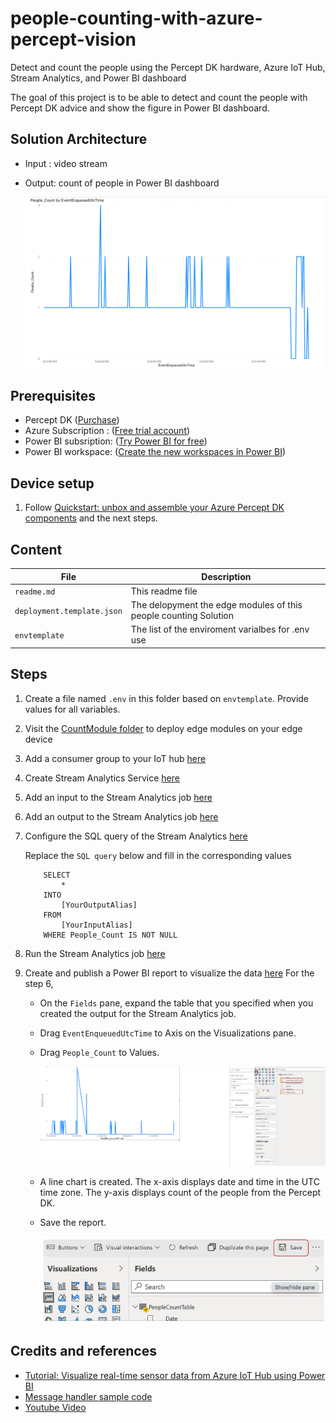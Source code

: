 # people-counting-with-azure-percept-vision
Detect and count the people using the Percept DK hardware, Azure IoT Hub, Stream Analytics, and Power BI dashboard

The goal of this project is to be able to detect and count the people with Percept DK advice and show the figure in Power BI dashboard.


## Solution Architecture

- Input : video stream

- Output: count of people in Power BI dashboard 
  
    ![Power BI](docs/images/power-bi.png)


## Prerequisites
- Percept DK ([Purchase](https://www.microsoft.com/en-us/store/build/azure-percept/8v2qxmzbz9vc))
- Azure Subscription : ([Free trial account](https://azure.microsoft.com/en-us/free/))
- Power BI subsription: ([Try Power BI for free](https://go.microsoft.com/fwlink/?LinkId=874445&clcid=0x409&cmpid=pbi-gett-hero-try-powerbifree))
- Power BI workspace: ([Create the new workspaces in Power BI](https://docs.microsoft.com/en-us/power-bi/collaborate-share/service-create-the-new-workspaces#create-one-of-the-new-workspaces))
  

## Device setup
1. Follow [Quickstart: unbox and assemble your Azure Percept DK components](https://docs.microsoft.com/en-us/azure/azure-percept/quickstart-percept-dk-unboxing) and the next steps.


## Content

| File             | Description                                                   |
|-------------------------|---------------------------------------------------------------|
| `readme.md`             | This readme file                                              |
| `deployment.template.json`    | The delopyment the edge modules of this people counting Solution |
| `envtemplate`    | The list of the enviroment varialbes for .env use |


## Steps
1. Create a file named `.env` in this folder based on `envtemplate`. Provide values for all variables.
2. Visit the [CountModule folder](https://github.com/leannhuang/people-counting-with-azure-percept-vision/tree/main/modules/CountModule) to deploy edge modules on your edge device
3. Add a consumer group to your IoT hub [here](https://docs.microsoft.com/en-us/azure/iot-hub/iot-hub-live-data-visualization-in-power-bi#add-a-consumer-group-to-your-iot-hub)
4. Create Stream Analytics Service [here](https://docs.microsoft.com/en-us/azure/iot-hub/iot-hub-live-data-visualization-in-power-bi#create-a-stream-analytics-job)
5. Add an input to the Stream Analytics job [here](https://docs.microsoft.com/en-us/azure/iot-hub/iot-hub-live-data-visualization-in-power-bi#add-an-input-to-the-stream-analytics-job)
6. Add an output to the Stream Analytics job [here](https://docs.microsoft.com/en-us/azure/iot-hub/iot-hub-live-data-visualization-in-power-bi#add-an-output-to-the-stream-analytics-job)
7. Configure the SQL query of the Stream Analytics [here](https://docs.microsoft.com/en-us/azure/iot-hub/iot-hub-live-data-visualization-in-power-bi#configure-the-query-of-the-stream-analytics-job)

    Replace the `SQL query` below and fill in the corresponding values
    ```
        SELECT
            *
        INTO
            [YourOutputAlias]
        FROM
            [YourInputAlias]
        WHERE People_Count IS NOT NULL
    ```

8. Run the Stream Analytics job [here](https://docs.microsoft.com/en-us/azure/iot-hub/iot-hub-live-data-visualization-in-power-bi#run-the-stream-analytics-job)
9. Create and publish a Power BI report to visualize the data [here](https://docs.microsoft.com/en-us/azure/iot-hub/iot-hub-live-data-visualization-in-power-bi#create-and-publish-a-power-bi-report-to-visualize-the-data) 
    For the step 6,
    - On the `Fields` pane, expand the table that you specified when you created the output for the Stream Analytics job.
    - Drag `EventEnqueuedUtcTime` to Axis on the Visualizations pane.
    - Drag `People_Count` to Values.

        ![Power BI Columns](docs/images/power-bi-columns.png)
    - A line chart is created. The x-axis displays date and time in the UTC time zone. The y-axis displays count of the people from the Percept DK.
    - Save the report.
    
        ![Save the report](docs/images/save-report.png)
    


## Credits and references
- [Tutorial: Visualize real-time sensor data from Azure IoT Hub using Power BI](https://docs.microsoft.com/en-us/azure/iot-hub/iot-hub-live-data-visualization-in-power-bi#create-a-stream-analytics-job)
- [Message handler sample code](https://github.com/Azure/azure-iot-sdk-python/blob/master/azure-iot-device/samples/async-edge-scenarios/receive_data.py)
- [Youtube Video](https://www.youtube.com/watch?v=AyUvpXyUqQo)
